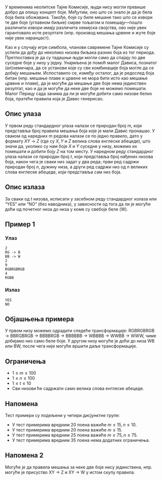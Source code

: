﻿
У временима неолитске Таjне Комисиjе, људи нису могли превише добро да опишу концепт боjе. Међутим, оно што се знало jе да jе бела боjа била обожавана. Такође, боjе су биле мешане тако што се извори те две боjе (углавном биљке) смрве тољагом и помешаjу—пошто различити извори имаjу различита хемиjска своjства, ово ниjе увек гарантовало исте резултате (нпр. производ мешања црвене и жуте боjе ниjе увек наранџаст).

Као и у случаjу игре симбола, чланови савремене Таjне Комисиjе су успели да дођу до неколико низова биљака разних боjа из тог периода. Претпоставка jе да су тадашњи људи могли само да спаjаjу по две суседне боjе у низу у jедну. Унаjмљена jе помоћ малог Дависа, познатог (ал)хемичара, да се установи коjе су све комбинациjе боjа могле да се добиjу мешањем. Испоставило се, између
осталог, да jе редослед боjа битан (нпр. мешање плаве и црвене не мора бити исто као мешање црвене и плаве), да jе могуће да мешање две боjе нема jединствен резултат, као и да jе могуће да неке две боjе не можемо помешати. Малог Перицу сада занима да ли jе могуће добити само низове белих боjа, пратећи правила коjа jе Давис генерисао.

## Опис улаза
У првом реду стандардног улаза налази се природан броj m, коjи представља броj правила мешања боjа коjе jе мали Давис пронашао. У сваком од наредних m редова налази се по jедно правило, дато у формату $XY$ -> $Z$ (где су $X, Y$ и $Z$ велика слова енглеске абецеде), што значи да, уколико су нам боjе $X$ и $Y$ суседне у низу, можемо их помешати и добити боjу $Z$ на том месту.
У наредном реду стандардног улаза налази се природан броj $t$, коjи представља броj нађених низова боjа, након чега jе сваки низ задат у два реда; први ред садржи природан броj $n$, дужину низа, а
други ред садржи низ од $n$ великих слова енглеске абецеде, коjи представља сам низ боjа.

## Опис излаза
За сваки од $t$ низова, исписати у засебном реду стандардног излаза или “YES” или “NO” (без наводника), у зависности од тога да ли jе могуће доћи од почетног низа до низа у коме су свебоjе беле (W).

## Пример 1
### Улаз
```
2
RG -> B
BB -> W
2
9
RGBRGBRGB
4
RGBB
```

### Излаз
```
YES
NO
```

## Објашњења примера
У првом низу можемо одрадити следеће трансформациjе: RGBRGBRGB -> BBRGBRGB -> BBBBRGB -> BBBBBB -> WBBBB -> WWBB -> WWW, чиме добиjамо низ само беле боjе. У другом низу могуће jе доћи до низа WB или BW, после чега ниjе могуће вршити даље трансформациjе.

## Ограничења

* $1 ≤ m ≤ 100$
* $1 ≤ n ≤ 100$
* $1 ≤ t ≤ 10$
* Сви низови ће садржати само велика слова енглеске абецеде.

## Напомена
Тест примери су подељени у четири дисjунктне групе:
* У тест примерима вредним 20 поена важиће $m ≤ 15, n ≤ 10$.
* У тест примерима вредним 20 поена важиће $m ≤ 15$.
* У тест примерима вредним 25 поена важиће $m ≤ 75, n ≤ 75$.
* У тест примерима вредним 35 поена нема додатних ограничења.

## Напомена 2
Могуће jе да правила мешања за неке две боjе нису jединствена, нпр. могуће jе
присуство XY -> Z и XY -> W у истом скупу правила.

